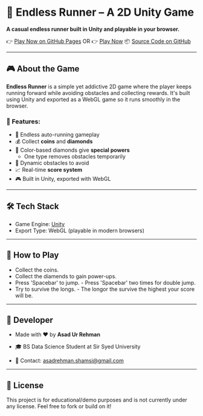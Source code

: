 # 🏃 Endless Runner – A 2D Unity Game

**A casual endless runner built in Unity and playable in your browser.**

👉 [Play Now on GitHub Pages](https://github.com/Asad-Ur-R/Endless-Runner-Game) OR
👉 [Play Now](https://asad02.itch.io/endless-runner)
📦 [Source Code on GitHub](https://github.com/yourusername/unity-endless-runner)

---

## 🎮 About the Game

**Endless Runner** is a simple yet addictive 2D game where the player keeps running forward while avoiding obstacles and collecting rewards. It's built using Unity and exported as a WebGL game so it runs smoothly in the browser.

### 🌟 Features:
- 🚀 Endless auto-running gameplay
- 💰 Collect **coins** and **diamonds**
- 💎 Color-based diamonds give **special powers**
  - One type removes obstacles temporarily
- 🧱 Dynamic obstacles to avoid
- 📈 Real-time **score system**
- 🎮 Built in Unity, exported with WebGL

---

## 🛠 Tech Stack

- Game Engine: [Unity](https://unity.com/)
- Export Type: WebGL (playable in modern browsers)

---

## 🚀 How to Play

- Collect the coins.
- Collect the diamends to gain power-ups.
- Press 'Spacebar' to jump. - Press 'Spacebar' two times for double jump.
- Try to survive the longs. - The longor the survive the highest your score will be.

---

## 👤 Developer

- Made with ❤️ by **Asad Ur Rehman**
- 🎓 BS Data Science Student at Sir Syed University
  
- 📧 Contact: asadrehman.shamsi@gmail.com
  
---

## 📄 License

This project is for educational/demo purposes and is not currently under any license. Feel free to fork or build on it!
